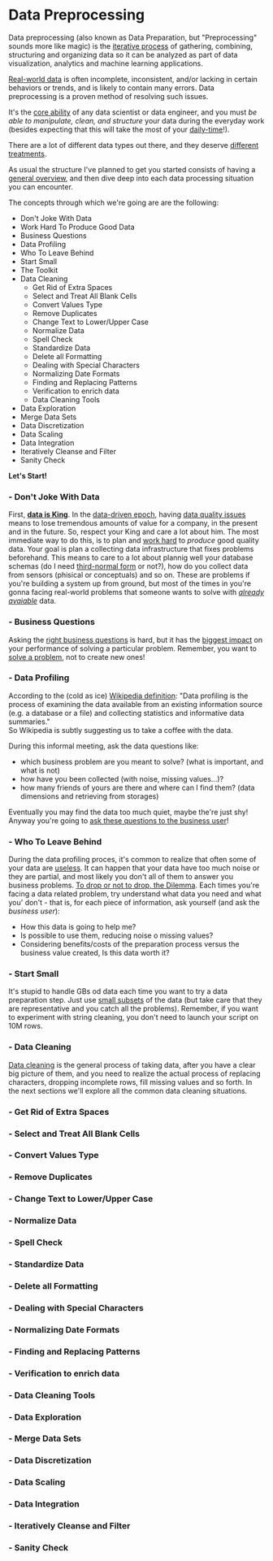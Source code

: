 # Data Preprocessing

Data preprocessing (also known as Data Preparation, but "Preprocessing" sounds more like magic) is the [iterative process](http://www.jsoftware.us/vol12/306-JSW15277.pdf) of gathering, combining, structuring and organizing data so it can be analyzed as part of data visualization, analytics and machine learning applications.

[Real-world data](https://www.quanticate.com/blog/real-world-data-analysis-in-clinical-trials) is often incomplete, inconsistent, and/or lacking in certain behaviors or trends, and is likely to contain many errors. Data preprocessing is a proven method of resolving such issues.

It's the [core ability](https://blogs.sas.com/content/hiddeninsights/2017/11/30/analytical-data-preparation-important/) of any data scientist or data engineer, and you must _be able to manipulate, clean, and structure_ your data during the everyday work (besides expecting that this will take the most of your [daily-time](https://www.infoworld.com/article/3228245/the-80-20-data-science-dilemma.html)!).

There are a lot of different data types out there, and they deserve [different treatments](http://blog.appliedinformaticsinc.com/data-mining-challenges-in-data-cleaning/).

As usual the structure I've planned to get you started consists of having a [general overview](https://searchbusinessanalytics.techtarget.com/definition/data-preparation), and then dive deep into each data processing situation you can encounter. 

The concepts through which we're going are are the following:

- Don't Joke With Data
- Work Hard To Produce Good Data
- Business Questions
- Data Profiling
- Who To Leave Behind
- Start Small
- The Toolkit
- Data Cleaning
  - Get Rid of Extra Spaces
  - Select and Treat All Blank Cells
  - Convert Values Type
  - Remove Duplicates
  - Change Text to Lower/Upper Case
  - Normalize Data
  - Spell Check
  - Standardize Data
  - Delete all Formatting
  - Dealing with Special Characters
  - Normalizing Date Formats
  - Finding and Replacing Patterns
  - Verification to enrich data
  - Data Cleaning Tools
- Data Exploration
- Merge Data Sets
- Data Discretization
- Data Scaling
- Data Integration
- Iteratively Cleanse and Filter
- Sanity Check

**Let's Start!**

### - Don't Joke With Data
First, [**data is King**](https://www.edq.com/glossary/data-quality-importance/). In the [data-driven epoch](https://www.venturi-group.com/qa-with-helen-mannion/), having [data quality issues](https://www.ringlead.com/blog/7-common-data-quality-issues/) means to lose tremendous amounts of value for a company, in the present and in the future. So, respect your King and care a lot about him. The most immediate way to do this, is to plan and [work hard](https://nektardata.com/high-quality-data/) to _produce_ good quality data.
Your goal is plan a collecting data infrastructure that fixes problems beforehand. This means to care to a lot about plannig well your database schemas (do I need [third-normal form](https://social.technet.microsoft.com/Forums/Lync/en-US/7bf4ca30-a1bc-415d-97e6-ce0ac3137b53/normalized-3nf-vs-denormalizedstar-schema-data-warehouse-?forum=sqldatawarehousing) or not?), how do you collect data from sensors (phisical or conceptuals) and so on. These are problems if you're building a system up from ground, but most of the times in  you're gonna facing real-world problems that someone wants to solve with [_already avaiable_](https://www.wired.com/insights/2013/05/more-data-more-problems-is-big-data-always-right/) data.  

### - Business Questions
Asking the [right business questions](https://www.datapine.com/blog/data-analysis-questions/) is hard, but it has the [biggest impact](https://towardsdatascience.com/start-your-data-exploration-with-questions-2f1d42cff29e) on your performance of solving a particular problem. Remember, you want to [solve a problem](http://www.informit.com/articles/article.aspx?p=2271188&seqNum=2), not to create new ones! 

### - Data Profiling
According to the (cold as ice) [Wikipedia definition](https://en.wikipedia.org/wiki/Data_profiling): "Data profiling is the process of examining the data available from an existing information source (e.g. a database or a file) and collecting statistics and informative data summaries."\
So Wikipedia is subtly suggesting us to take a coffee with the data. 

During this informal meeting, ask the data questions like:
- which business problem are you meant to solve? (what is important, and what is not) 
- how have you been collected (with noise, missing values...)?
- how many friends of yours are there and where can I find them? (data dimensions and retrieving from storages)

Eventually you may find the data too much quiet, maybe the're just shy! \
Anyway you're going to [ask these questions to the business user](https://business-analysis-excellence.com/business-requirements-meeting/)!

### - Who To Leave Behind
During the data profiling proces, it's common to realize that often some of your data are [useless](https://ambisense.net/why-useless-data-is-worse-than-no-data/). It can happen that your data have too much noise or they are partial, and most likely you don't all of them to answer you business problems.
[To drop or not to drop, the Dilemma](https://www.theanalysisfactor.com/outliers-to-drop-or-not-to-drop/).
Each times you're facing a data related problem, try understand what data you need and what you' don't - that is, for each piece of information, ask yourself (and ask the _business user_): 
- How this data is going to help me?
- Is possible to use them, reducing noise o missing values?
- Considering benefits/costs of the preparation process versus the business value created, Is this data worth it?

### - Start Small
It's stupid to handle GBs od data each time you want to try a data preparation step. Just use [small subsets](https://sdtimes.com/bi/data-gets-big-best-practices-data-preparation-scale/) of the data (but take care that they are representative and you catch all the problems). Remember, if you want to experiment with string cleaning, you don't need to launch your script on 10M rows. 

### - Data Cleaning
[Data cleaning](https://en.wikipedia.org/wiki/Data_cleansing) is the general process of taking data, after you have a clear big picture of them, and you need to realize the actual process of replacing characters, dropping incomplete rows, fill missing values and so forth. In the next sections we'll explore all the common data cleaning situations.

###   - Get Rid of Extra Spaces


###   - Select and Treat All Blank Cells
###   - Convert Values Type
###   - Remove Duplicates
###   - Change Text to Lower/Upper Case
###   - Normalize Data
###   - Spell Check
###   - Standardize Data
###   - Delete all Formatting
###   - Dealing with Special Characters
###   - Normalizing Date Formats
###   - Finding and Replacing Patterns
###   - Verification to enrich data
###   - Data Cleaning Tools
### - Data Exploration
### - Merge Data Sets
### - Data Discretization
### - Data Scaling
### - Data Integration
### - Iteratively Cleanse and Filter
### - Sanity Check




